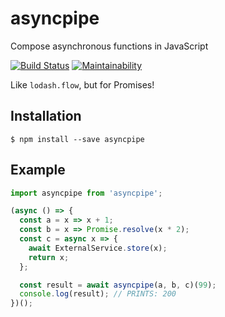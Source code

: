 # asyncpipe

Compose asynchronous functions in JavaScript

[![Build Status][travis-image]][travis-url]
[![Maintainability][maintainability-image]][maintainability-url]

Like `lodash.flow`, but for Promises!

## Installation

`$ npm install --save asyncpipe`

## Example

```js
import asyncpipe from 'asyncpipe';

(async () => {
  const a = x => x + 1;
  const b = x => Promise.resolve(x * 2);
  const c = async x => {
    await ExternalService.store(x);
    return x;
  };

  const result = await asyncpipe(a, b, c)(99);
  console.log(result); // PRINTS: 200
})();
```

[travis-image]: https://travis-ci.org/HiFaraz/asyncpipe.svg?branch=master
[travis-url]: https://travis-ci.org/HiFaraz/asyncpipe
[maintainability-image]: https://api.codeclimate.com/v1/badges/c7e61e4de474c6b264dc/maintainability
[maintainability-url]: https://codeclimate.com/github/HiFaraz/asyncpipe/maintainability
